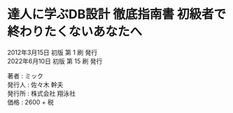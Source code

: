 # 達人に学ぶDB設計 徹底指南書 初級者で終わりたくないあなたへ

2012年3月15日 初版 第 1 刷 発行  
2022年6月10日 初版 第 15 刷 発行  

著者 : ミック  
発行人 : 佐々木 幹夫  
発行所 : 株式会社 翔泳社  
価格 : 2600 + 税  

